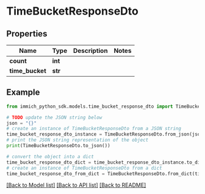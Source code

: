 # TimeBucketResponseDto


## Properties

Name | Type | Description | Notes
------------ | ------------- | ------------- | -------------
**count** | **int** |  | 
**time_bucket** | **str** |  | 

## Example

```python
from immich_python_sdk.models.time_bucket_response_dto import TimeBucketResponseDto

# TODO update the JSON string below
json = "{}"
# create an instance of TimeBucketResponseDto from a JSON string
time_bucket_response_dto_instance = TimeBucketResponseDto.from_json(json)
# print the JSON string representation of the object
print(TimeBucketResponseDto.to_json())

# convert the object into a dict
time_bucket_response_dto_dict = time_bucket_response_dto_instance.to_dict()
# create an instance of TimeBucketResponseDto from a dict
time_bucket_response_dto_from_dict = TimeBucketResponseDto.from_dict(time_bucket_response_dto_dict)
```
[[Back to Model list]](../README.md#documentation-for-models) [[Back to API list]](../README.md#documentation-for-api-endpoints) [[Back to README]](../README.md)


